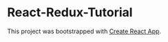# React-Redux-Tutorial

This project was bootstrapped with [Create React App](https://github.com/facebook/create-react-app).
